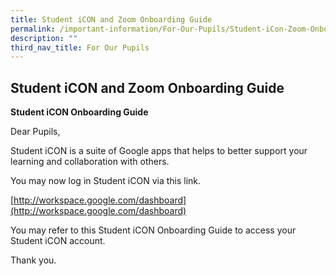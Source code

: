 ```yaml
---
title: Student iCON and Zoom Onboarding Guide
permalink: /important-information/For-Our-Pupils/Student-iCon-Zoom-Onboarding-Guide/
description: ""
third_nav_title: For Our Pupils
---
```

## Student iCON and Zoom Onboarding Guide

**Student iCON Onboarding Guide**

Dear Pupils, 

Student iCON is a suite of Google apps that helps to better support your learning and collaboration with others. 

You may now log in Student iCON via this link. 

[http://workspace.google.com/dashboard](http://workspace.google.com/dashboard)

You may refer to this Student iCON Onboarding Guide to access your Student iCON account. 







Thank you.